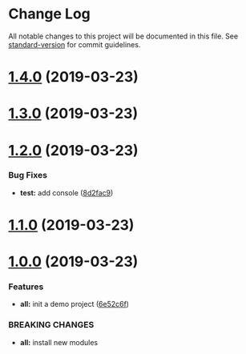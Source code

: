 # Change Log

All notable changes to this project will be documented in this file. See [standard-version](https://github.com/conventional-changelog/standard-version) for commit guidelines.

# [1.4.0](https://github.com/perfectShit/autobuild/compare/v1.3.0...v1.4.0) (2019-03-23)



# [1.3.0](https://github.com/perfectShit/autobuild/compare/v1.2.0...v1.3.0) (2019-03-23)



# [1.2.0](https://github.com/perfectShit/autobuild/compare/v1.1.0...v1.2.0) (2019-03-23)


### Bug Fixes

* **test:** add console ([8d2fac9](https://github.com/perfectShit/autobuild/commit/8d2fac9))



# [1.1.0](https://github.com/perfectShit/autobuild/compare/v1.0.0...v1.1.0) (2019-03-23)



# [1.0.0](https://github.com/perfectShit/autobuild/compare/6e52c6f...v1.0.0) (2019-03-23)


### Features

* **all:** init a demo project ([6e52c6f](https://github.com/perfectShit/autobuild/commit/6e52c6f))


### BREAKING CHANGES

* **all:** install new modules

